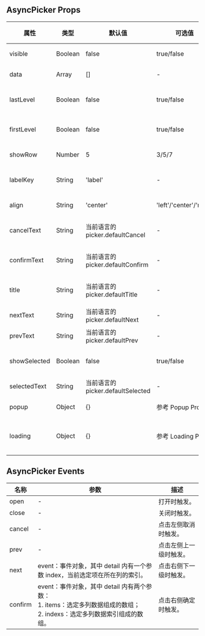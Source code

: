 ## AsyncPicker Props

| 属性         | 类型    | 默认值                            | 可选值                  | 必传 | 说明                      |
| ------------ | ------- | --------------------------------- | ----------------------- | ---- | ------------------------- |
| visible      | Boolean | false                             | true/false              | N    | 是否显示。                |
| data         | Array   | []                                | -                       | Y    | 列数据。                  |
| lastLevel    | Boolean | false                             | true/false              | N    | 是否是最后一级。          |
| firstLevel   | Boolean | false                             | true/false              | N    | 是否是第一级。            |
| showRow      | Number  | 5                                 | 3/5/7                   | N    | 列显示行数。              |
| labelKey     | String  | 'label'                           | -                       | N    | 自定义 label 的 key。     |
| align        | String  | 'center'                          | 'left'/'center'/'right' | N    | 对齐方式。                |
| cancelText   | String  | 当前语言的 picker.defaultCancel   | -                       | N    | 取消选项文本。            |
| confirmText  | String  | 当前语言的 picker.defaultConfirm  | -                       | N    | 确定选项文本。            |
| title        | String  | 当前语言的 picker.defaultTitle    | -                       | N    | 中间标题文本。            |
| nextText     | String  | 当前语言的 picker.defaultNext     | -                       | N    | 下一级文本。              |
| prevText     | String  | 当前语言的 picker.defaultPrev     | -                       | N    | 上一级文本。              |
| showSelected | Boolean | false                             | true/false              | N    | 是否显示已选项。          |
| selectedText | String  | 当前语言的 picker.defaultSelected | -                       | N    | 已选文本。                |
| popup        | Object  | {}                                | 参考 Popup Props        | N    | 弹出层参数。              |
| loading      | Object  | {}                                | 参考 Loading Props      | N    | 加载数据时 Loading 参数。 |

## AsyncPicker Events

| 名称    | 参数                                                                                                                             | 描述                   |
| ------- | -------------------------------------------------------------------------------------------------------------------------------- | ---------------------- |
| open    | -                                                                                                                                | 打开时触发。           |
| close   | -                                                                                                                                | 关闭时触发。           |
| cancel  | -                                                                                                                                | 点击左侧取消时触发。   |
| prev    | -                                                                                                                                | 点击左侧上一级时触发。 |
| next    | event：事件对象，其中 detail 内有一个参数 index，当前选定项在所在列的索引。                                                      | 点击右侧下一级时触发。 |
| confirm | event：事件对象，其中 detail 内有两个参数：<br />1. items：选定多列数据组成的数组；<br />2. indexs：选定多列数据索引组成的数组。 | 点击右侧确定时触发。   |
